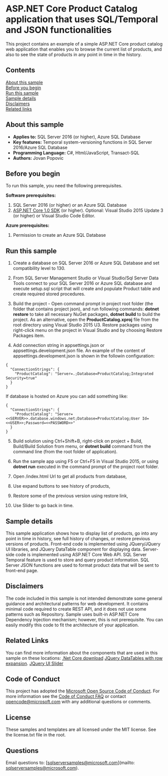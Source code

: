 # ASP.NET Core Product Catalog application that uses SQL/Temporal and JSON functionalities 

This project contains an example of a simple ASP.NET Core product catalog web application that enables you to browse the current list of products, and also to see the state of products in any point in time in the history.

## Contents

[About this sample](#about-this-sample)<br/>
[Before you begin](#before-you-begin)<br/>
[Run this sample](#run-this-sample)<br/>
[Sample details](#sample-details)<br/>
[Disclaimers](#disclaimers)<br/>
[Related links](#related-links)<br/>

<a name=about-this-sample></a>

## About this sample

- **Applies to:** SQL Server 2016 (or higher), Azure SQL Database
- **Key features:** Temporal system-versioning functions in SQL Server 2016/Azure SQL Database
- **Programming Language:** C#, Html/JavaScript, Transact-SQL
- **Authors:** Jovan Popovic

<a name=before-you-begin></a>

## Before you begin

To run this sample, you need the following prerequisites.

**Software prerequisites:**

1. SQL Server 2016 (or higher) or an Azure SQL Database
2. [ASP.NET Core 1.0 SDK](https://www.microsoft.com/net/core#windows) (or higher). Optional: Visual Studio 2015 Update 3 (or higher) or Visual Studio Code Editor.

**Azure prerequisites:**

1. Permission to create an Azure SQL Database

<a name=run-this-sample></a>

## Run this sample

1. Create a database on SQL Server 2016 or Azure SQL Database and set compatibility level to 130.

2. From SQL Server Management Studio or Visual Studio/Sql Server Data Tools connect to your SQL Server 2016 or Azure SQL database and execute setup.sql script that will create and populate Product table and create required stored procedures.

3. Build the project - Open command prompt in project root folder (the folder that contains project json), and run following commands: **dotnet restore** to take all necessary NuGet packages, **dotnet build** to build the project. As an alternative, open the **ProductCatalog.xproj** file from the root directory using Visual Studio 2015 U3. Restore packages using right-click menu on the project in Visual Studio and by choosing Restore Packages item.

4. Add connection string in appsettings.json or appsettings.development.json file. An example of the content of appsettings.development.json is shown in the followin configuration:

```
{
  "ConnectionStrings": {
    "ProductCatalog": "Server=.;Database=ProductCatalog;Integrated Security=true"
  }
}
```

If database is hosted on Azure you can add something like:
```
{
  "ConnectionStrings": {
    "ProductCatalog": "Server=<<SERVER>>.database.windows.net;Database=ProductCatalog;User Id=<<USER>>;Password=<<PASSWORD>>"
  }
}
```

5. Build solution using Ctrl+Shift+B, right-click on project + Build, Build/Build Solution from menu, or **dotnet build** command from the command line (from the root folder of application).

6. Run the sample app using F5 or Ctrl+F5 in Visual Studio 2015, or using **dotnet run** executed in the command prompt of the project root folder.  
  1. Open /index.html Url to get all products from database,
  2. Use expand buttons to see history of products,
  3. Restore some of the previous version using restore link,
  4. Use Slider to go back in time.

<a name=sample-details></a>

## Sample details

This sample application shows how to display list of products, go into any point in time in history, see full history of changes, or restore previous versions of products.
Front-end code is implemented using JQuery/JQuery UI libraries, and JQuery DataTable component for displaying data.
Server-side code is implemented using ASP.NET Core Web API.
SQL Server Temporal feature is used to store and query product information. SQL Server JSON functions are used to format product data that will be sent to front-end page.

<a name=disclaimers></a>

## Disclaimers
The code included in this sample is not intended demonstrate some general guidance and architectural patterns for web development. It contains minimal code required to create REST API, and it does not use some patterns such as Repository. Sample uses built-in ASP.NET Core Dependency Injection mechanism; however, this is not prerequisite.
You can easily modify this code to fit the architecture of your application.

<a name=related-links></a>

## Related Links

You can find more information about the components that are used in this sample on these locations: 
[.Net Core download](https://www.microsoft.com/net/core#windows)
[JQuery DataTables with row expansion](https://datatables.net/examples/api/row_details.html).
[JQuery UI Slider](https://jqueryui.com/slider/)

## Code of Conduct
This project has adopted the [Microsoft Open Source Code of Conduct](https://opensource.microsoft.com/codeofconduct/). For more information see the [Code of Conduct FAQ](https://opensource.microsoft.com/codeofconduct/faq/) or contact [opencode@microsoft.com](mailto:opencode@microsoft.com) with any additional questions or comments.

## License
These samples and templates are all licensed under the MIT license. See the license.txt file in the root.

## Questions
Email questions to: [sqlserversamples@microsoft.com](mailto: sqlserversamples@microsoft.com).